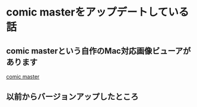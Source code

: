 # comic masterをアップデートしている話

## comic masterという自作のMac対応画像ビューアがあります

[comic master](https://github.com/araera111/comic_master/releases/tag/v1.0.9 "comic master")

## 以前からバージョンアップしたところ
